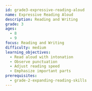 ```yaml
---
id: grade3-expressive-reading-aloud
name: Expressive Reading Aloud
description: Reading and Writing
grade: 3
ages:
  - 8
  - 9
focus: Reading and Writing
difficulty: medium
learning_objectives:
  - Read aloud with intonation
  - Observe punctuation
  - Adjust reading speed
  - Emphasize important parts
prerequisites:
  - grade-2-expanding-reading-skills
---
```


